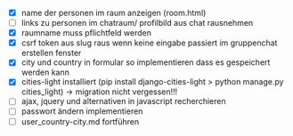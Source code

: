- [X] name der personen im raum anzeigen (room.html)
- [ ] links zu personen im chatraum/ profilbild aus chat rausnehmen
- [X] raumname muss pflichtfeld werden
- [X] csrf token aus slug raus wenn keine eingabe passiert im gruppenchat erstellen fenster
- [X] city und country in formular so implementieren dass es gespeichert werden kann
- [X] cities-light installiert (pip install django-cities-light > python manage.py cities_light) -> migration nicht vergessen!!!
- [ ] ajax, jquery und alternativen in javascript recherchieren
- [ ] passwort ändern implementieren
- [ ] user_country-city.md fortführen
